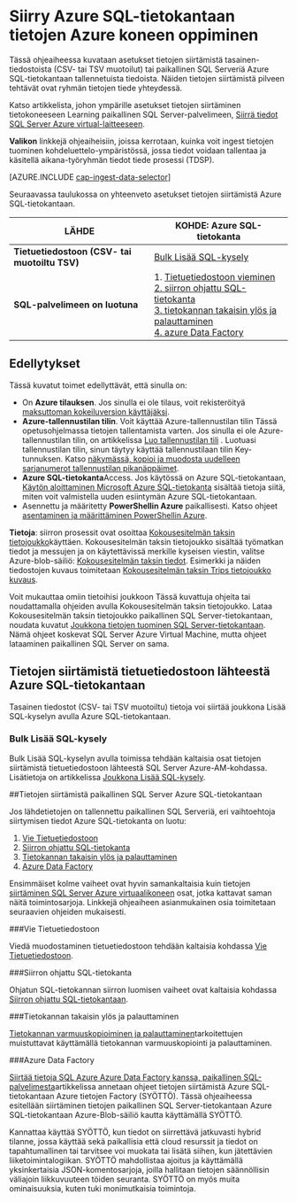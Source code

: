 <properties 
    pageTitle="Siirry Azure SQL-tietokantaan tietojen Azure koneen Learning | Azure" 
    description="Luo SQL-taulukon ja SQL-taulukon tietojen lataaminen" 
    services="machine-learning" 
    documentationCenter="" 
    authors="bradsev"
    manager="jhubbard"
    editor="cgronlun" />

<tags 
    ms.service="machine-learning" 
    ms.workload="data-services" 
    ms.tgt_pltfrm="na" 
    ms.devlang="na" 
    ms.topic="article" 
    ms.date="09/14/2016"
    ms.author="bradsev" /> 

# <a name="move-data-to-an-azure-sql-database-for-azure-machine-learning"></a>Siirry Azure SQL-tietokantaan tietojen Azure koneen oppiminen

Tässä ohjeaiheessa kuvataan asetukset tietojen siirtämistä tasainen-tiedostoista (CSV- tai TSV muotoilut) tai paikallinen SQL Serveriä Azure SQL-tietokantaan tallennetuista tiedoista. Näiden tietojen siirtämistä pilveen tehtävät ovat ryhmän tietojen tiede yhteydessä.

Katso artikkelista, johon ympärille asetukset tietojen siirtäminen tietokoneeseen Learning paikallinen SQL Server-palvelimeen, [Siirrä tiedot SQL Server Azure virtual-laitteeseen](machine-learning-data-science-move-sql-server-virtual-machine.md).

**Valikon** linkkejä ohjeaiheisiin, joissa kerrotaan, kuinka voit ingest tietojen tuominen kohdeluettelo-ympäristössä, jossa tiedot voidaan tallentaa ja käsitellä aikana-työryhmän tiedot tiede prosessi (TDSP).

[AZURE.INCLUDE [cap-ingest-data-selector](../../includes/cap-ingest-data-selector.md)]

Seuraavassa taulukossa on yhteenveto asetukset tietojen siirtämistä Azure SQL-tietokantaan.

<b>LÄHDE</b> |<b>KOHDE: Azure SQL-tietokanta</b> |
-------------- |--------------------------------|
<b>Tietuetiedostoon (CSV- tai muotoiltu TSV)</b> |<a href="#bulk-insert-sql-query">Bulk Lisää SQL-kysely |
<b>SQL-palvelimeen on luotuna</b> | 1. <a href="#export-flat-file">Tietuetiedostoon vieminen<br> 2. <a href="#insert-tables-bcp">siirron ohjattu SQL-tietokanta<br> 3. <a href="#db-migration">tietokannan takaisin ylös ja palauttaminen<br> 4. <a href="#adf">azure Data Factory |


## <a name="prereqs"></a>Edellytykset
Tässä kuvatut toimet edellyttävät, että sinulla on:

* On **Azure tilauksen**. Jos sinulla ei ole tilaus, voit rekisteröityä [maksuttoman kokeiluversion käyttäjäksi](https://azure.microsoft.com/pricing/free-trial/).
* **Azure-tallennustilan tilin**. Voit käyttää Azure-tallennustilan tilin Tässä opetusohjelmassa tietojen tallentamista varten. Jos sinulla ei ole Azure-tallennustilan tilin, on artikkelissa [Luo tallennustilan tili](storage-create-storage-account.md#create-a-storage-account) . Luotuasi tallennustilan tilin, sinun täytyy käyttää tallennustilaan tilin Key-tunnuksen. Katso [näkymässä, kopioi ja muodosta uudelleen sarjanumerot tallennustilan pikanäppäimet](storage-create-storage-account.md#view-copy-and-regenerate-storage-access-keys).
* **Azure SQL-tietokanta**Access. Jos käytössä on Azure SQL-tietokantaan, [Käytön aloittaminen Microsoft Azure SQL-tietokanta](../sql-database/sql-database-get-started.md) sisältää tietoja siitä, miten voit valmistella uuden esiintymän Azure SQL-tietokantaan.
* Asennettu ja määritetty **PowerShellin Azure** paikallisesti. Katso ohjeet [asentaminen ja määrittäminen PowerShellin Azure](../powershell-install-configure.md).

**Tietoja**: siirron prosessit ovat osoittaa [Kokousesitelmän taksin tietojoukko](http://chriswhong.com/open-data/foil_nyc_taxi/)käyttäen. Kokousesitelmän taksin tietojoukko sisältää työmatkan tiedot ja messujen ja on käytettävissä merkille kyseisen viestin, valitse Azure-blob-säiliö: [Kokousesitelmän taksin tiedot](http://www.andresmh.com/nyctaxitrips/). Esimerkki ja näiden tiedostojen kuvaus toimitetaan [Kokousesitelmän taksin Trips tietojoukko kuvaus](machine-learning-data-science-process-sql-walkthrough.md#dataset).
 
Voit mukauttaa omiin tietoihisi joukkoon Tässä kuvattuja ohjeita tai noudattamalla ohjeiden avulla Kokousesitelmän taksin tietojoukko. Lataa Kokousesitelmän taksin tietojoukko paikallinen SQL Server-tietokantaan, noudata kuvatut [Joukkona tietojen tuominen SQL Server-tietokantaan](machine-learning-data-science-process-sql-walkthrough.md#dbload). Nämä ohjeet koskevat SQL Server Azure Virtual Machine, mutta ohjeet lataaminen paikallinen SQL Server on sama.


## <a name="file-to-azure-sql-database"></a>Tietojen siirtämistä tietuetiedostoon lähteestä Azure SQL-tietokantaan

Tasainen tiedostot (CSV- tai TSV muotoiltu) tietoja voi siirtää joukkona Lisää SQL-kyselyn avulla Azure SQL-tietokantaan.

### <a name="bulk-insert-sql-query"></a>Bulk Lisää SQL-kysely

Bulk Lisää SQL-kyselyn avulla toimissa tehdään kaltaisia osat tietojen siirtämistä tietuetiedostoon lähteestä SQL Server Azure-AM-kohdassa. Lisätietoja on artikkelissa [Joukkona Lisää SQL-kysely](machine-learning-data-science-move-sql-server-virtual-machine.md#insert-tables-bulkquery).


##<a name="sql-on-prem-to-sazure-sql-database"></a>Tietojen siirtämistä paikallinen SQL Server Azure SQL-tietokantaan

Jos lähdetietojen on tallennettu paikallinen SQL Serveriä, eri vaihtoehtoja siirtymisen tiedot Azure SQL-tietokanta on luotu:

1. [Vie Tietuetiedostoon](#export-flat-file) 
2. [Siirron ohjattu SQL-tietokanta](#insert-tables-bcp)
3. [Tietokannan takaisin ylös ja palauttaminen](#db-migration)
4. [Azure Data Factory](#adf)

Ensimmäiset kolme vaiheet ovat hyvin samankaltaisia kuin tietojen [siirtäminen SQL Server Azure virtuaalikoneen](machine-learning-data-science-move-sql-server-virtual-machine.md) osat, jotka kattavat saman näitä toimintosarjoja. Linkkejä ohjeaiheen asianmukainen osia toimitetaan seuraavien ohjeiden mukaisesti.

###<a name="export-flat-file"></a>Vie Tietuetiedostoon

Viedä muodostaminen tietuetiedostoon tehdään kaltaisia kohdassa [Vie Tietuetiedostoon](machine-learning-data-science-move-sql-server-virtual-machine.md#export-flat-file).

###<a name="insert-tables-bcp"></a>Siirron ohjattu SQL-tietokanta

Ohjatun SQL-tietokannan siirron luomisen vaiheet ovat kaltaisia kohdassa [Siirron ohjattu SQL-tietokantaan](machine-learning-data-science-move-sql-server-virtual-machine.md#sql-migration).

###<a name="db-migration"></a>Tietokannan takaisin ylös ja palauttaminen

[Tietokannan varmuuskopioiminen ja palauttaminen](machine-learning-data-science-move-sql-server-virtual-machine.md#sql-backup)tarkoitettujen muistuttavat käyttämällä tietokannan varmuuskopiointi ja palauttaminen.

###<a name="adf"></a>Azure Data Factory

[Siirtää tietoja SQL Azure Azure Data Factory kanssa, paikallinen SQL-palvelimesta](machine-learning-data-science-move-sql-azure-adf.md)artikkelissa annetaan ohjeet tietojen siirtämistä Azure SQL-tietokantaan Azure tietojen Factory (SYÖTTÖ). Tässä ohjeaiheessa esitellään siirtäminen tietojen paikallinen SQL Server-tietokantaan Azure SQL-tietokantaan Azure-Blob-säiliö kautta käyttämällä SYÖTTÖ. 

Kannattaa käyttää SYÖTTÖ, kun tiedot on siirrettävä jatkuvasti hybrid tilanne, jossa käyttää sekä paikallisia että cloud resurssit ja tiedot on tapahtumallinen tai tarvitsee voi muokata tai lisätä siihen, kun jätettävien liiketoimintalogiikan. SYÖTTÖ mahdollistaa ajoitus ja käyttämällä yksinkertaisia JSON-komentosarjoja, joilla hallitaan tietojen säännöllisin väliajoin liikkuvuuteen töiden seuranta. SYÖTTÖ on myös muita ominaisuuksia, kuten tuki monimutkaisia toimintoja.





